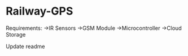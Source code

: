 # Railway-GPS
Requirements:
  ->IR Sensors
  ->GSM Module
  ->Microcontroller
  ->Cloud Storage
  
Update readme

